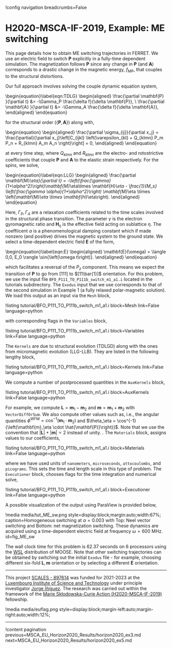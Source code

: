 !config navigation breadcrumbs=False

# H2020-MSCA-IF-2019, Example: ME switching

This page details how to obtain ME switching trajectories in FERRET. We use an electric field to switch $\mathbf{P}$ explicitly in a fully-time dependent simulation. The magnetization follows $\mathbf{P}$ since any change in $\mathbf{P}$ (and $\mathbf{A}$) corresponds to a drastic change in the magnetic energy, $f_\mathrm{MP}$, that couples to the structural distortions.

Our full approach involves solving the couple dynamic equation system,

\begin{equation}\label{eqn:TDLG}
  \begin{aligned}
    \frac{\partial \mathbf{P} }{\partial t} &= -\Gamma_P \frac{\delta f}{\delta \mathbf{P}}, \\
    \frac{\partial \mathbf{A} }{\partial t} &= -\Gamma_A \frac{\delta f}{\delta \mathbf{A}},
  \end{aligned}
\end{equation}

for the structural order ($\{\mathbf{P},\mathbf{A}\}$) along with,

\begin{equation}
  \begin{aligned}
    \frac{\partial \sigma_{ij}}{\partial x_j} = \frac{\partial}{\partial x_j}\left[C_{ijkl} \left(\varepsilon_{kl} + Q_{klmn} P_m P_n + R_{klmn} A_m A_n \right)\right] = 0,
  \end{aligned}
\end{equation}

at every time step, where $Q_{klmn}$ and $R_{klmn}$ are the electro- and rotostrictive coefficients that couple $\mathbf{P}$ and $\mathbf{A}$ to the elastic strain respectively. For the spins, we solve,

\begin{equation}\label{eqn:LLG}
  \begin{aligned}
    \frac{\partial \mathbf{M}_\eta}{\partial t} = -\left(\frac{\gamma}{1+\alpha^2}\right)\mathbf{M}_\eta\times \mathbf{H}_\eta - \frac{1}{M_s} \left(\frac{\gamma \alpha}{1+\alpha^2}\right) \mathbf{M}_\eta \times \left(\mathbf{M}_\eta \times \mathbf{H}_\eta\right).
  \end{aligned}
\end{equation}

Here, $\Gamma_P, \Gamma_A$ are a relaxation coefficients related to the time scales involved in the structural phase transition. The parameter $\gamma$ is the electron gyromagnetic ratio and $\mathbf{H}_\eta$ is the effective field acting on sublattice $\eta$. The coeffiicent $\alpha$ is a phenomenological damping constant which if made nonzero (and positive) drives the magnetic system to the ground state. We select a time-dependent electric field $\mathbf{E}$ of the form,

\begin{equation}\label{eqn:E}
  \begin{aligned}
    \mathbf{E}(\omega) = \langle 0,0, E_0 \rangle \sin{\left(\omega t\right)}.
  \end{aligned}
\end{equation}

which facilitates a reversal of the $P_z$ component. This means we expect the transition of $\mathbf{P}$ to go from $[111]$ to $[11\bar{1}]$ orientation. For this problem, we use the input file `BFO_P111_TO_P111b_switch_m1_a1.i` located in the tutorials subdirectory. The `Exodus` input that we use corresponds to that of the second simulation in Example 1 (a fully relaxed polar-magnetic solution). We load this output as an input via the `Mesh` block,

!listing tutorial/BFO_P111_TO_P111b_switch_m1_a1.i
         block=Mesh
         link=False
         language=python

with corresponding flags in the `Variables` block,

!listing tutorial/BFO_P111_TO_P111b_switch_m1_a1.i
         block=Variables
         link=False
         language=python

The `Kernels` are due to structural evolution (TDLGD) along with the ones from micromagnetic evolution (LLG-LLB). They are listed in the following lengthy block,

!listing tutorial/BFO_P111_TO_P111b_switch_m1_a1.i
         block=Kernels
         link=False
         language=python

We compute a number of postprocessed quantities in the `AuxKernels` block,

!listing tutorial/BFO_P111_TO_P111b_switch_m1_a1.i
         block=AuxKernels
         link=False
         language=python

For example, we compute $\mathbf{L} = \mathbf{m}_1 - \mathbf{m}_2$ and $\mathbf{m} = \mathbf{m}_1 + \mathbf{m}_2$ with `VectorDiffOrSum`. We also compute other values such as, i.e., the angular quantities $\phi^\mathrm{WFM} = \cos^{-1}{\left(\mathbf{m}_1 \cdot \mathbf{m}_2\right)}$ and $\theta_\eta = \cos^{-1}{\left(\mathbf{m}_\eta \cdot \hat{\mathbf{P}}\right)}$. Note that we use the convention that $|\mathbf{L}| + |\mathbf{m}| = 2$ instead of unity. . The `Materials` block, assigns values to our coefficients,

!listing tutorial/BFO_P111_TO_P111b_switch_m1_a1.i
         block=Materials
         link=False
         language=python

where we have used units of `nanometers`, `microseconds`, `attocoulombs`, and `picograms`. This sets the time and length scale in this type of problem. The `Executioner` block, chooses flags for the time integration and numerical solve,

!listing tutorial/BFO_P111_TO_P111b_switch_m1_a1.i
         block=Executioner
         link=False
         language=python

A possible visualization of the output using ParaView is provided below,

!media media/tut_ME_sw.png style=display:block;margin:auto;width:67%; caption=Homogeneous switching at $\alpha = 0.003$ with Top: Neel vector switching and Bottom: net magnetization switching. These dynamics are acquired using a time-dependent electric field at frequency $\omega = 600$ MHz.  id=fig_ME_sw

The wall clock time for this problem is 62.37 seconds on 6 processors using the [WSL](https://learn.microsoft.com/en-us/windows/wsl/install) distribution of MOOSE. Note that other switching trajectories can be obtained by switching out the initial `Exodus` file - for example, choosing different six-fold ${\mathbf{L},\mathbf{m}}$ orientation or by selecting a different $\mathbf{E}$ orientation.

-------------------------------------------------------------------------------------------------------------------------------------------------------------------------------------------------------

This project [SCALES - 897614](https://cordis.europa.eu/project/id/897614) was funded for 2021-2023 at the [Luxembourg Institute of Science and Technology](https://www.list.lu/) under principle investigator [Jorge Íñiguez](https://sites.google.com/site/jorgeiniguezresearch/). The research was carried out within the framework of the [Marie Skłodowska-Curie Action (H2020-MSCA-IF-2019)](https://ec.europa.eu/info/funding-tenders/opportunities/portal/screen/opportunities/topic-details/msca-if-2020) fellowship.

!media media/euflag.png style=display:block;margin-left:auto;margin-right:auto;width:12%;

-------------------------------------------------------------------------------------------------------------------------------------------------------------------------------------------------------

!content pagination previous=MSCA_EU_Horizon2020_Results/horizon2020_ex3.md next=MSCA_EU_Horizon2020_Results/horizon2020_ex5.md
